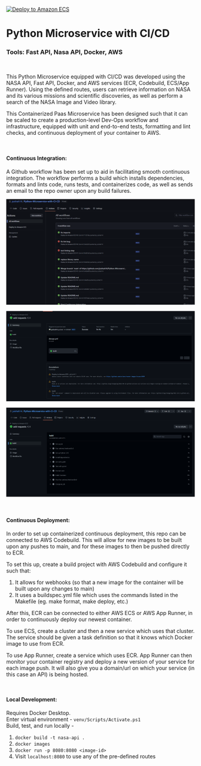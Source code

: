 [![Deploy to Amazon ECS](https://github.com/juishah14/Python-Microservice-with-CI-CD/actions/workflows/devops.yml/badge.svg)](https://github.com/juishah14/Python-Microservice-with-CI-CD/actions/workflows/devops.yml)

# Python Microservice with CI/CD

### Tools: Fast API, Nasa API, Docker, AWS

<br>

This Python Microservice equipped with CI/CD was developed using the NASA API, Fast API, Docker, and AWS services (ECR, Codebuild, ECS/App Runner). Using the defined routes, users can retrieve information on NASA and its various missions and scientific discoveries, as well as perform a search of the NASA Image and Video library.

This Containerized Paas Microservice has been designed such that it can be scaled to create a production-level Dev-Ops workflow and infrastructure, equipped with unit and end-to-end tests, formatting and lint checks, and continuous deployment of your container to AWS.

<br>

#### Continuous Integration:

A Github workflow has been set up to aid in facilitating smooth continuous integration. The workflow performs a build which installs dependencies, formats and lints code, runs tests, and containerizes code, as well as sends an email to the repo owner upon any build failures.

![My Image](images/all_builds.png)

![My Image](images/overview.png)

![My Image](images/build_steps.png)

<br>

#### Continuous Deployment: <br>
In order to set up containerized continuous deployment, this repo can be connected to AWS Codebuild. This will allow for new images to be built upon any pushes to main, and for these images to then be pushed directly to ECR. <br>

To set this up, create a build project with AWS Codebuild and configure it such that:

1. It allows for webhooks (so that a new image for the container will be built upon any changes to main)
2. It uses a buildspec.yml file which uses the commands listed in the Makefile (eg. make format, make deploy, etc.)

After this, ECR can be connected to either AWS ECS or AWS App Runner, in order to continuously deploy our newest container.

To use ECS, create a cluster and then a new service which uses that cluster. The service should be given a task definition so that it knows which Docker image to use from ECR.

To use App Runner, create a service which uses ECR. App Runner can then monitor your container registry and deploy a new version of your service for each image push. It will also give you a domain/url on which your service (in this case an API) is being hosted.

<br>

#### Local Development: <br>
Requires Docker Desktop. <br>
Enter virtual environment - `venv/Scripts/Activate.ps1` <br>
Build, test, and run locally -

1. `docker build -t nasa-api .`
2. `docker images`
3. `docker run -p 8080:8080 <image-id>`
4. Visit `localhost:8080` to use any of the pre-defined routes
